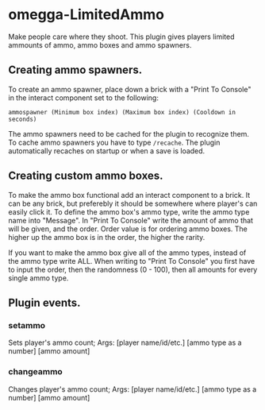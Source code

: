 # omegga-LimitedAmmo
Make people care where they shoot.
This plugin gives players limited ammounts of ammo, ammo boxes and ammo spawners.

## Creating ammo spawners.
To create an ammo spawner, place down a brick with a "Print To Console" in the interact component set to the following:

`ammospawner (Minimum box index) (Maximum box index) (Cooldown in seconds)`

The ammo spawners need to be cached for the plugin to recognize them.
To cache ammo spawners you have to type `/recache`.
The plugin automatically recaches on startup or when a save is loaded.

## Creating custom ammo boxes.
To make the ammo box functional add an interact component to a brick. It can be any brick, but preferebly it should be somewhere where player's can easily click it.
To define the ammo box's ammo type, write the ammo type name into "Message".
In "Print To Console" write the amount of ammo that will be given, and the order.
Order value is for ordering ammo boxes. The higher up the ammo box is in the order, the higher the rarity.

If you want to make the ammo box give all of the ammo types, instead of the ammo type write ALL.
When writing to "Print To Console" you first have to input the order, then the randomness (0 - 100), then all amounts for every single ammo type.

## Plugin events.
### setammo

Sets player's ammo count;
Args:
[player name/id/etc.] [ammo type as a number] [ammo amount]

### changeammo

Changes player's ammo count;
Args:
[player name/id/etc.] [ammo type as a number] [ammo amount]
